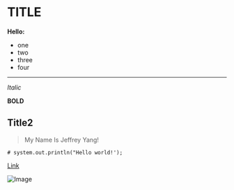 # TITLE

**Hello:**
* one
* two
* three
* four

---

*Italic*

**BOLD**

## Title2

>My Name Is Jeffrey Yang!

```
# system.out.println("Hello world!');

```

[Link](http://youtube.com)

![Image](https://www.applesfromny.com/wp-content/uploads/2020/06/SnapdragonNEW.png)
